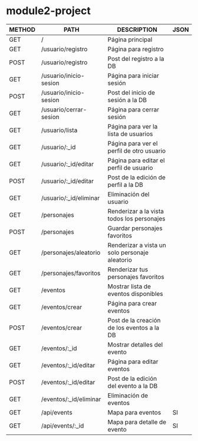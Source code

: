 # module2-project

| METHOD | PATH                   | DESCRIPTION                                    | JSON |
|--------|------------------------|------------------------------------------------|------|
| GET    |/                       | Página principal                               |      | -
| GET    |/usuario/registro       | Página para registro                           |      | -
| POST   |/usuario/registro       | Post del registro a la DB                      |      | -
| GET    |/usuario/inicio-sesion  | Página para iniciar sesión                     |      | -
| POST   |/usuario/inicio-sesion  | Post del inicio de sesión a la DB              |      | -
| GET    |/usuario/cerrar-sesion  | Página para cerrar sesión                      |      | -
| GET    |/usuario/lista          | Página para ver la lista de usuarios           |      | -
| GET    |/usuario/:_id           | Página para ver el perfil de otro usuario      |      | -
| GET    |/usuario/:_id/editar    | Página para editar el perfil de usuario        |      | -
| POST   |/usuario/:_id/editar    | Post de la edición de perfil a la DB           |      | -
| GET    |/usuario/:_id/eliminar  | Eliminación del usuario                        |      | -
| GET    |/personajes             | Renderizar a la vista todos los personajes     |      |
| POST   |/personajes             | Guardar personajes favoritos                   |      |
| GET    |/personajes/aleatorio   | Renderizar a vista un solo personaje aleatorio |      |
| GET    |/personajes/favoritos   | Renderizar tus personajes favoritos            |      |
| GET    |/eventos                | Mostrar lista de eventos disponibles           |      |
| GET    |/eventos/crear          | Página para crear eventos                      |      |
| POST   |/eventos/crear          | Post de la creación de los eventos a la DB     |      |
| GET    |/eventos/:_id           | Mostrar detalles del evento                    |      |
| GET    |/eventos/:_id/editar    | Página para editar eventos                     |      |
| POST   |/eventos/:_id/editar    | Post de la edición del evento a la DB          |      |
| GET    |/eventos/:_id/eliminar  | Eliminación de eventos                         |      |
| GET    |/api/events             | Mapa para eventos                              |  SI  |
| GET    |/api/events/:_id        | Mapa para detalle de evento                    |  SI  |
